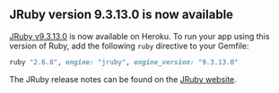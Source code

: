 ## JRuby version 9.3.13.0 is now available

[JRuby v9.3.13.0](/articles/ruby-support#ruby-versions) is now available on Heroku. To run
your app using this version of Ruby, add the following `ruby` directive to your Gemfile:

```ruby
ruby "2.6.8", engine: "jruby", engine_version: "9.3.13.0"
```

The JRuby release notes can be found on the [JRuby website](https://www.jruby.org/news).
